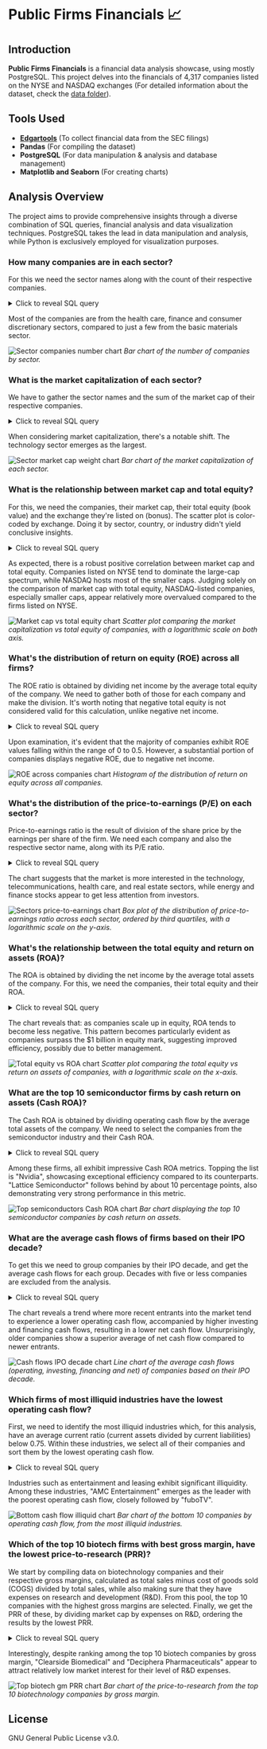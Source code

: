 # Public Firms Financials 📈

## Introduction
**Public Firms Financials** is a financial data analysis showcase, using mostly PostgreSQL. This project delves into the financials of 4,317 companies listed on the NYSE and NASDAQ exchanges (For detailed information about the dataset, check the [data folder](/data/)).

## Tools Used
- **[Edgartools](https://github.com/dgunning/edgartools)** (To collect financial data from the SEC filings)
- **Pandas** (For compiling the dataset)
- **PostgreSQL** (For data manipulation & analysis and database management)
- **Matplotlib and Seaborn** (For creating charts)

## Analysis Overview
The project aims to provide comprehensive insights through a diverse combination of SQL queries, financial analysis and data visualization techniques. PostgreSQL takes the lead in data manipulation and analysis, while Python is exclusively employed for visualization purposes.

### How many companies are in each sector?
For this we need the sector names along with the count of their respective companies.

<details>
    <summary>Click to reveal SQL query</summary>

    ```sql
    SELECT
        sd.sector_name,
        COUNT(cd.company_id) AS num_companies
    FROM
        companies_dim cd
    LEFT JOIN
        sectors_dim sd ON cd.sector_id = sd.sector_id
    WHERE
        sd.sector_name IS NOT NULL
    GROUP BY
        sd.sector_name
    ORDER BY
        num_companies DESC;
    ```
</details>

Most of the companies are from the health care, finance and consumer discretionary sectors, compared to just a few from the basic materials sector.

![Sector companies number chart](/images/sector_companies_number.jpg)
*Bar chart of the number of companies by sector.*



### What is the market capitalization of each sector?
We have to gather the sector names and the sum of the market cap of their respective companies.

<details>
    <summary>Click to reveal SQL query</summary>
    ```sql
    SELECT
        sd.sector_name,
        SUM(cd.market_cap) AS market_cap
    FROM
        companies_dim cd
    LEFT JOIN
        sectors_dim sd ON cd.sector_id = sd.sector_id
    WHERE
        sd.sector_name IS NOT NULL
        AND cd.market_cap > 0
    GROUP BY
        sd.sector_name
    ORDER BY
        market_cap DESC;
    ```
</details>

When considering market capitalization, there's a notable shift. The technology sector emerges as the largest.

![Sector market cap weight chart](/images/sector_market_cap_weight.jpg)
*Bar chart of the market capitalization of each sector.*

### What is the relationship between market cap and total equity?
For this, we need the companies, their market cap, their total equity (book value) and the exchange they're listed on (bonus). The scatter plot is color-coded by exchange. Doing it by sector, country, or industry didn't yield conclusive insights.

<details>
    <summary>Click to reveal SQL query</summary>
    ```sql
    SELECT
        cd.company_name,
        cd.exchange,
        cd.market_cap,
        bsf.total_stockholders_equity
    FROM
        companies_dim cd
    LEFT JOIN
        balance_sheets_fact bsf ON cd.company_id = bsf.company_id
    WHERE
        cd.market_cap > 1e5
        AND bsf.total_stockholders_equity > 1e5
    ORDER BY
        cd.market_cap DESC;
    ```
</details>

As expected, there is a robust positive correlation between market cap and total equity. Companies listed on NYSE tend to dominate the large-cap spectrum, while NASDAQ hosts most of the smaller caps. Judging solely on the comparison of market cap with total equity, NASDAQ-listed companies, especially smaller caps, appear relatively more overvalued compared to the firms listed on NYSE.

![Market cap vs total equity chart](/images/market_cap_vs_total_equity.jpg)
*Scatter plot comparing the market capitalization vs total equity of companies, with a logarithmic scale on both axis.*

### What's the distribution of return on equity (ROE) across all firms?
The ROE ratio is obtained by dividing net income by the average total equity of the company. We need to gather both of those for each company and make the division. It's worth noting that negative total equity is not considered valid for this calculation, unlike negative net income.

<details>
    <summary>Click to reveal SQL query</summary>
    ```sql
    SELECT
        cd.company_name,
        cosf.net_income / bsf.total_stockholders_equity AS return_on_equity
        -- It should be the average of total equity, although there's not enough data
    FROM
        companies_dim cd
    LEFT JOIN
        consolidated_operations_statements_fact cosf ON cd.company_id = cosf.company_id
    LEFT JOIN
        balance_sheets_fact bsf ON cd.company_id = bsf.company_id
    WHERE
        bsf.total_stockholders_equity > 0
        AND cosf.net_income / bsf.total_stockholders_equity BETWEEN -2 AND 2
    ORDER BY
        return_on_equity DESC;
    ```
</details>

Upon examination, it's evident that the majority of companies exhibit ROE values falling within the range of 0 to 0.5. However, a substantial portion of companies displays negative ROE, due to negative net income.

![ROE across companies chart](/images/roe_across_companies.jpg)
*Histogram of the distribution of return on equity across all companies.*

### What's the distribution of the price-to-earnings (P/E) on each sector? 
Price-to-earnings ratio is the result of division of the share price by the earnings per share of the firm. We need each company and also the respective sector name, along with its P/E ratio.

<details>
    <summary>Click to reveal SQL query</summary>
    ```sql
    SELECT
        cd.company_name,
        sd.sector_name,
        cd.market_cap / cosf.net_income AS price_to_earnings
        -- It's usually calculated by dividing each by number of shares, yielding the same result
    FROM
        companies_dim cd
    LEFT JOIN
        sectors_dim sd ON cd.sector_id = sd.sector_id
    LEFT JOIN
        consolidated_operations_statements_fact cosf ON cd.company_id = cosf.company_id
    WHERE
        sd.sector_name IS NOT NULL
        AND cd.market_cap / cosf.net_income BETWEEN 1e-4 AND 1e4
    ORDER BY
        price_to_earnings DESC;
    ```
</details>

The chart suggests that the market is more interested in the technology, telecommunications, health care, and real estate sectors, while energy and finance stocks appear to get less attention from investors.

![Sectors price-to-earnings chart](/images/sectors_price_to_earnings.jpg)
*Box plot of the distribution of price-to-earnings ratio across each sector, ordered by third quartiles, with a logarithmic scale on the y-axis.*

### What's the relationship between the total equity and return on assets (ROA)?
The ROA is obtained by dividing the net income by the average total assets of the company. For this, we need the companies, their total equity and their ROA.

<details>
    <summary>Click to reveal SQL query</summary>
    ```sql
    SELECT
        cd.company_name,
        bsf.total_stockholders_equity,
        cosf.net_income / bsf.total_assets AS return_on_assets
        -- It should be the average of total assets, although there's not enough data
    FROM
        companies_dim cd
    LEFT JOIN
        consolidated_operations_statements_fact cosf ON cd.company_id = cosf.company_id
    LEFT JOIN
        balance_sheets_fact bsf ON cd.company_id = bsf.company_id
    WHERE
        bsf.total_stockholders_equity > 1e6
        AND cosf.net_income / bsf.total_assets BETWEEN -2 AND 0.5
    ORDER BY
        bsf.total_stockholders_equity DESC;
    ```
</details>

The chart reveals that: as companies scale up in equity, ROA tends to become less negative. This pattern becomes particularly evident as companies surpass the $1 billion in equity mark, suggesting improved efficiency, possibly due to better management.

![Total equity vs ROA chart](/images/total_equity_vs_roa.jpg)
*Scatter plot comparing the total equity vs return on assets of companies, with a logarithmic scale on the x-axis.*

### What are the top 10 semiconductor firms by cash return on assets (Cash ROA)?
The Cash ROA is obtained by dividing operating cash flow by the average total assets of the company. We need to select the companies from the semiconductor industry and their Cash ROA.

<details>
    <summary>Click to reveal SQL query</summary>
    ```sql
    SELECT
        cd.company_name,
        csf.net_cash_provided_by_operating_activities / bsf.total_assets AS cash_return_on_assets
        -- It should be the average of total assets, although there's not enough data
    FROM
        companies_dim cd
    LEFT JOIN
        cashflow_statements_fact csf ON cd.company_id = csf.company_id
    LEFT JOIN
        balance_sheets_fact bsf ON cd.company_id = bsf.company_id
    LEFT JOIN
        industries_dim id ON cd.industry_id = id.industry_id
    WHERE
        id.industry_name = 'Semiconductors'
        AND csf.net_cash_provided_by_operating_activities IS NOT NULL
        AND bsf.total_assets > 0
    ORDER BY
        cash_return_on_assets DESC
    LIMIT 10;
    ```
</details>

Among these firms, all exhibit impressive Cash ROA metrics. Topping the list is "Nvidia", showcasing exceptional efficiency compared to its counterparts. "Lattice Semiconductor" follows behind by about 10 percentage points, also demonstrating very strong performance in this metric.

![Top semiconductors Cash ROA chart](/images/top_semiconductors_cash_roa.jpg)
*Bar chart displaying the top 10 semiconductor companies by cash return on assets.*

### What are the average cash flows of firms based on their IPO decade?
To get this we need to group companies by their IPO decade, and get the average cash flows for each group. Decades with five or less companies are excluded from the analysis.

<details>
    <summary>Click to reveal SQL query</summary>
    ```sql
    -- Get the decade ranges as a temporary table
    WITH ipo_decade_ranges AS (
        SELECT 
            GENERATE_SERIES(1920, 2020, 10) AS decade_start,
            GENERATE_SERIES(1929, 2029, 10) AS decade_end
    )

    -- Get the average cash flows of companies based on their IPO decade
    SELECT 
        CONCAT(decade_start, 's') AS ipo_decade,
        AVG(COALESCE(csf.net_cash_provided_by_operating_activities,0)) AS operating_cashflow,
        AVG(COALESCE(csf.net_cash_provided_by_investing_activities,0)) AS investing_cashflow,
        AVG(COALESCE(csf.net_cash_provided_by_financing_activities,0)) AS financing_cashflow,
        AVG(COALESCE(csf.net_cash_provided_by_operating_activities,0)) +
        AVG(COALESCE(csf.net_cash_provided_by_investing_activities,0)) +
        AVG(COALESCE(csf.net_cash_provided_by_financing_activities,0)) AS net_cash
    FROM 
        companies_dim cd
    RIGHT JOIN 
        ipo_decade_ranges ON cd.ipo_year BETWEEN decade_start AND decade_end
    LEFT JOIN
        cashflow_statements_fact csf ON cd.company_id = csf.company_id
    WHERE
        cd.ipo_year IS NOT NULL
    GROUP BY 
        ipo_decade
    HAVING
        COUNT(cd.company_id) > 5
    ORDER BY 
        ipo_decade;
    ```
</details>

The chart reveals a trend where more recent entrants into the market tend to experience a lower operating cash flow, accompanied by higher investing and financing cash flows, resulting in a lower net cash flow. Unsurprisingly, older companies show a superior average of net cash flow compared to newer entrants.

![Cash flows IPO decade chart](/images/cashflows_ipo_decade.jpg)
*Line chart of the average cash flows (operating, investing, financing and net) of companies based on their IPO decade.*

### Which firms of most illiquid industries have the lowest operating cash flow?
First, we need to identify the most illiquid industries which, for this analysis, have an average current ratio (current assets divided by current liabilities) below 0.75. Within these industries, we select all of their companies and sort them by the lowest operating cash flow.

<details>
    <summary>Click to reveal SQL query</summary>
    ```sql
    -- Get the most illiquid industries as a temporary table
    WITH most_illiquid_industries AS (
        SELECT
            id.industry_id,
            AVG(bsf.current_assets / bsf.total_current_liabilities) AS current_ratio
        FROM
            industries_dim id
        INNER JOIN
            companies_dim cd ON id.industry_id = cd.industry_id
        INNER JOIN
            balance_sheets_fact bsf ON cd.company_id = bsf.company_id
        WHERE
            id.industry_name IS NOT NULL
            AND bsf.current_assets > 0
            AND bsf.total_current_liabilities > 0
        GROUP BY
            id.industry_id
        HAVING
            AVG(bsf.current_assets / bsf.total_current_liabilities) < 0.75
    )

    -- Get the companies from those industries with the lowest operating cash flow
    SELECT
        cd.company_name,
        csf.net_cash_provided_by_operating_activities AS operating_cashflow
    FROM
        most_illiquid_industries mi
    LEFT JOIN
        companies_dim cd ON mi.industry_id = cd.industry_id
    LEFT JOIN
        cashflow_statements_fact csf ON cd.company_id = csf.company_id
    WHERE
        csf.net_cash_provided_by_operating_activities IS NOT NULL
    ORDER BY
        operating_cashflow
    LIMIT 10;
    ```
</details>

Industries such as entertainment and leasing exhibit significant illiquidity. Among these industries, "AMC Entertainment" emerges as the leader with the poorest operating cash flow, closely followed by "fuboTV".

![Bottom cash flow illiquid chart](/images/bottom_cashflow_illiquid.jpg)
*Bar chart of the bottom 10 companies by operating cash flow, from the most illiquid industries.*

### Which of the top 10 biotech firms with best gross margin, have the lowest price-to-research (PRR)?
We start by compiling data on biotechnology companies and their respective gross margins, calculated as total sales minus cost of goods sold (COGS) divided by total sales, while also making sure that they have expenses on research and development (R&D). From this pool, the top 10 companies with the highest gross margins are selected. Finally, we get the PRR of these, by dividing market cap by expenses on R&D, ordering the results by the lowest PRR.

<details>
    <summary>Click to reveal SQL query</summary>
    ```sql
    -- Get the top 10 biotechnology companies by gross margin as a temporary table
    WITH top_biotech_by_gross_margin AS (
        SELECT
            cd.company_name,
            cd.market_cap,
            cosf.research_and_development_expenses,
            CASE
                WHEN cosf.gross_profit IS NOT NULL THEN
                    cosf.gross_profit / cosf.total_net_sales
                WHEN cosf.cost_goods_and_services_sold IS NOT NULL THEN
                    (cosf.total_net_sales - cosf.cost_goods_and_services_sold) / cosf.total_net_sales
                ELSE
                    0
            END AS gross_margin
        FROM
            companies_dim cd
        LEFT JOIN
            consolidated_operations_statements_fact cosf ON cd.company_id = cosf.company_id
        LEFT JOIN
            industries_dim id ON cd.industry_id = id.industry_id
        WHERE
            id.industry_name LIKE '%Biotechnology%'
            AND cosf.total_net_sales > 0
            AND cd.market_cap > 0
            AND cosf.research_and_development_expenses > 0
        ORDER BY
            gross_margin DESC
        LIMIT 10
    )

    -- Get those 10 companies ordered by lowest price-to-research
    SELECT
        company_name,
        market_cap / research_and_development_expenses AS price_to_research
    FROM
        top_biotech_by_gross_margin
    ORDER BY
        price_to_research;
    ```
</details>

Interestingly, despite ranking among the top 10 biotech companies by gross margin, "Clearside Biomedical" and "Deciphera Pharmaceuticals" appear to attract relatively low market interest for their level of R&D expenses.

![Top biotech gm PRR chart](/images/top_biotech_gm_prr.jpg)
*Bar chart of the price-to-research from the top 10 biotechnology companies by gross margin.*

## License
GNU General Public License v3.0.
